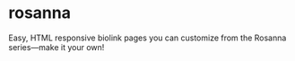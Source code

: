 # rosanna
Easy, HTML responsive biolink pages you can customize from the Rosanna series—make it your own!
